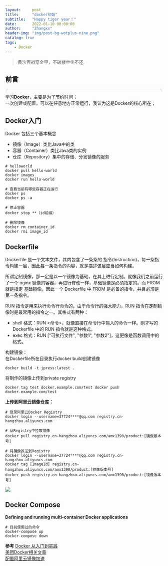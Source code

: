 ```yaml
---
layout:     post
title:      "docker初始"
subtitle:   "Happy tiger year！"
date:       2022-01-10 00:00:00
author:     "Zhangxx"
header-img: "img/post-bg-wotplus-nine.png"
catalog: true
tags:
    - Docker
---
```


> 黄沙百战穿金甲，不破楼兰终不还.

## 前言
---

学习**Docker**，主要是为了节约时间；  
一次创建或配置，可以在任意地方正常运行，我认为这是Docker的核心所在；  


## Docker入门

Docker 包括三个基本概念

 - 镜像（Image）类比Java中的类
 - 容器（Container）类比Java类的实例
 - 仓库（Repository）集中的存储、分发镜像的服务

```shell
# helloworld
docker pull hello-world
docker images
docker run hello-world

# 查看当前有哪些容器正在运行  
docker ps
docker ps -a

# 停止容器  
docker stop **（id前缀）

# 删除镜像  
docker rm container_id
docker rmi image_id
```

## Dockerfile

Dockerfile 是一个文本文件，其内包含了一条条的 指令(Instruction)，每一条指令构建一层，因此每一条指令的内容，就是描述该层应当如何构建。

所谓定制镜像，那一定是以一个镜像为基础，在其上进行定制。就像我们之前运行了一个 nginx 镜像的容器，再进行修改一样，基础镜像是必须指定的。而 FROM 就是指定 基础镜像，因此一个 Dockerfile 中 FROM 是必备的指令，并且必须是第一条指令。

RUN 指令是用来执行命令行命令的。由于命令行的强大能力，RUN 指令在定制镜像时是最常用的指令之一。其格式有两种：
- shell 格式：RUN <命令>，就像直接在命令行中输入的命令一样。刚才写的 Dockerfile 中的 RUN 指令就是这种格式。
- exec 格式：RUN ["可执行文件", "参数1", "参数2"]，这更像是函数调用中的格式。

构建镜像：  
在Dockerfile所在目录执行docker build创建镜像  

`docker build -t jpress:latest . `

将制作的镜像上传到private registry  

`docker tag test docker.example.com/test
docker push docker.example.com/test`


**上传到阿里云镜像仓库：**   

```shell
# 登录阿里云Docker Registry
docker login --username=37724****@qq.com registry.cn-hangzhou.aliyuncs.com

# 从Registry中拉取镜像
docker pull registry.cn-hangzhou.aliyuncs.com/amx1390/product:[镜像版本号]

# 将镜像推送到Registry
docker login --username=37724****@qq.com registry.cn-hangzhou.aliyuncs.com
docker tag [ImageId] registry.cn-hangzhou.aliyuncs.com/amx1390/product:[镜像版本号]
docker push registry.cn-hangzhou.aliyuncs.com/amx1390/product:[镜像版本号]
```

![](https://gitee.com/zhangxx0/blog_image/raw/master/dockerbigdata/springcloud-server-alibabadocker.png)


## Docker Compose

**Defining and running multi-container Docker applications**  

```
# 目前使用过的命令
docker-compose up
docker-compose down
```




**参考** 
[Docker 从入门到实践](https://vuepress.mirror.docker-practice.com/)  
[美团Docker相关文章](https://tech.meituan.com/tags/docker.html)  
[配置阿里云镜像加速](https://blog.csdn.net/lizy0327/article/details/114024916)  
 



